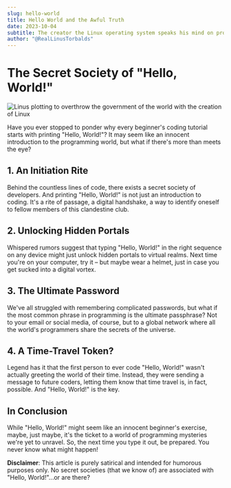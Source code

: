 ```yaml
---
slug: hello-world
title: Hello World and the Awful Truth
date: 2023-10-04
subtitle: The creator the Linux operating system speaks his mind on programming's biggest tradition.
author: "@RealLinusTorbalds"
---
```


# The Secret Society of "Hello, World!"
![Linus plotting to overthrow the government of the world with the creation of Linux](images/html-hacker.jpg)

Have you ever stopped to ponder why every beginner's coding tutorial starts with printing "Hello, World!"? It may seem like an innocent introduction to the programming world, but what if there's more than meets the eye?

## **1. An Initiation Rite**

Behind the countless lines of code, there exists a secret society of developers. And printing "Hello, World!" is not just an introduction to coding. It's a rite of passage, a digital handshake, a way to identify oneself to fellow members of this clandestine club.

## **2. Unlocking Hidden Portals**

Whispered rumors suggest that typing "Hello, World!" in the right sequence on any device might just unlock hidden portals to virtual realms. Next time you're on your computer, try it – but maybe wear a helmet, just in case you get sucked into a digital vortex.

## **3. The Ultimate Password**

We've all struggled with remembering complicated passwords, but what if the most common phrase in programming is the ultimate passphrase? Not to your email or social media, of course, but to a global network where all the world's programmers share the secrets of the universe. 

## **4. A Time-Travel Token?**

Legend has it that the first person to ever code "Hello, World!" wasn't actually greeting the world of their time. Instead, they were sending a message to future coders, letting them know that time travel is, in fact, possible. And "Hello, World!" is the key.

## **In Conclusion**

While "Hello, World!" might seem like an innocent beginner's exercise, maybe, just maybe, it's the ticket to a world of programming mysteries we're yet to unravel. So, the next time you type it out, be prepared. You never know what might happen!

**Disclaimer**: This article is purely satirical and intended for humorous purposes only. No secret societies (that we know of) are associated with "Hello, World!"...or are there?